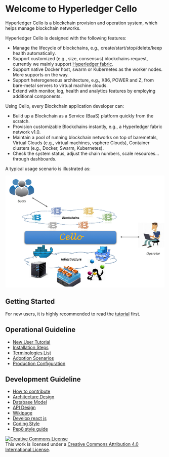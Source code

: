 Welcome to Hyperledger Cello
===

Hyperledger Cello is a blockchain provision and operation system, which helps manage blockchain networks.

Hyperledger Cello is designed with the following features:

* Manage the lifecycle of blockchains, e.g., create/start/stop/delete/keep health automatically.
* Support customized (e.g., size, consensus) blockchains request, currently we mainly support [Hyperledger fabric](https://github.com/hyperledger/fabric).
* Support native Docker host, swarm or Kubernetes as the worker nodes. More supports on the way.
* Support heterogeneous architecture, e.g., X86, POWER and Z, from bare-metal servers to virtual machine clouds.
* Extend with monitor, log, health and analytics features by employing additional components.

Using Cello, every Blockchain application developer can:

* Build up a Blockchain as a Service (BaaS) platform quickly from the scratch.
* Provision customizable Blockchains instantly, e.g., a Hyperledger fabric network v1.0.
* Maintain a pool of running blockchain networks on top of baremetals, Virtual Clouds (e.g., virtual machines, vsphere Clouds), Container clusters (e.g., Docker, Swarm, Kubernetes).
* Check the system status, adjust the chain numbers, scale resources... through dashboards.

A typical usage scenario is illustrated as:

![Typical Scenario](imgs/scenario.png)

## Getting Started

For new users, it is highly recommended to read the [tutorial](tutorial) first.

## Operational Guideline
* [New User Tutorial](tutorial)
* [Installation Steps](installation)
* [Terminologies List](terminology)
* [Adoption Scenarios](scenario)
* [Production Configuration](production_config)

## Development Guideline
* [How to contribute](CONTRIBUTING)
* [Architecture Design](arch)
* [Database Model](db)
* [API Design](api/restserver_v2)
* [Wikipage](https://wiki.hyperledger.org/projects/cello)
* [Develop react js](reactjs)
* [Coding Style](code_style)
* [Pep8 style guide](https://www.python.org/dev/peps/pep-0008/)

<a rel="license" href="http://creativecommons.org/licenses/by/4.0/"><img alt="Creative Commons License" style="border-width:0" src="https://i.creativecommons.org/l/by/4.0/88x31.png" /></a><br />This work is licensed under a <a rel="license" href="http://creativecommons.org/licenses/by/4.0/">Creative Commons Attribution 4.0 International License</a>.

